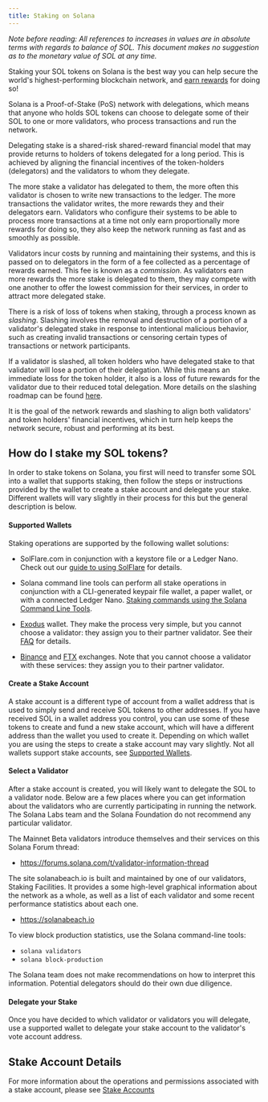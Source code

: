 ```yaml
---
title: Staking on Solana
---
```


*Note before reading: All references to increases in values are in absolute
terms with regards to balance of SOL.
This document makes no suggestion as to the monetary value of SOL at any time.*

Staking your SOL tokens on Solana is the best way you can help secure the world's
highest-performing blockchain network, and
[earn rewards](implemented-proposals/staking-rewards.md) for doing so!

Solana is a Proof-of-Stake (PoS) network with delegations, which means that
anyone who holds SOL tokens can choose to delegate some of their SOL to one or
more validators, who process transactions and run the network.

Delegating stake is a shared-risk shared-reward financial model that may provide
returns to holders of tokens delegated for a long period.
This is achieved by aligning the financial incentives of the token-holders
(delegators) and the validators to whom they delegate.

The more stake a validator has delegated to them, the more often this validator
is chosen to write new transactions to the ledger.  The more transactions
the validator writes, the more rewards they and their delegators earn.
Validators who configure their systems to be able to process more transactions
at a time not only earn proportionally more rewards for doing so, they also
keep the network running as fast and as smoothly as possible.

Validators incur costs by running and maintaining their systems, and this is
passed on to delegators in the form of a fee collected as a percentage of
rewards earned.  This fee is known as a *commission*. As validators earn more
rewards the more stake is delegated to them, they may compete with one another
to offer the lowest commission for their services, in order to attract more
delegated stake.

There is a risk of loss of tokens when staking, through a process known as
*slashing*.  Slashing involves the removal and destruction of a portion of a
validator's delegated stake in response to intentional malicious behavior,
such as creating invalid transactions or censoring certain types of transactions
or network participants.

If a validator is slashed, all token holders who have delegated stake to that
validator will lose a portion of their delegation.  While this means an immediate
loss for the token holder, it also is a loss of future rewards for the validator
due to their reduced total delegation.  More details on the slashing roadmap can
be found
[here](proposals/optimistic-confirmation-and-slashing.md#slashing-roadmap).

It is the goal of the network rewards and slashing to align both validators'
and token holders' financial incentives, which in turn help keeps the network
secure, robust and performing at its best.

## How do I stake my SOL tokens?
In order to stake tokens on Solana, you first will need to transfer some SOL
into a wallet that supports staking, then follow the steps or instructions
provided by the wallet to create a stake account and delegate your stake.
Different wallets will vary slightly in their process for this but the general
description is below.

#### Supported Wallets
Staking operations are supported by the following wallet solutions:

 - SolFlare.com in conjunction with a keystore file or a Ledger Nano.
Check out our [guide to using SolFlare](wallet-guide/solflare.md) for details.

 - Solana command line tools can perform all stake operations in conjunction
 with a CLI-generated keypair file wallet, a paper wallet, or with a connected
 Ledger Nano.
 [Staking commands using the Solana Command Line Tools](cli/delegate-stake.md).

 - [Exodus](https://www.exodus.com/) wallet. They make the process very simple,
 but you cannot choose a validator: they assign you to their partner validator.
 See their [FAQ](https://support.exodus.com/article/1551-solana-staking-faq)
 for details.

 - [Binance](https://www.binance.com/) and [FTX](https://ftx.com/) exchanges.
 Note that you cannot choose a validator with these services: they assign you
 to their partner validator.

#### Create a Stake Account
A stake account is a different type of account from a wallet address
that is used to simply send and receive SOL tokens to other addresses. If you
have received SOL in a wallet address you control, you can use some of
these tokens to create and fund a new stake account, which will have a different
address than the wallet you used to create it.
Depending on which wallet you are using the steps to create a stake account
may vary slightly.  Not all wallets support stake accounts, see
[Supported Wallets](#supported-wallets).

#### Select a Validator
After a stake account is created, you will likely want to delegate the SOL
to a validator node.  Below are a few places where you can get information about
the validators who are currently participating in running the network.
The Solana Labs team and the Solana Foundation do not recommend any particular
validator.

The Mainnet Beta validators introduce themselves and their services on this
Solana Forum thread:
 - https://forums.solana.com/t/validator-information-thread

The site solanabeach.io is built and maintained by one of our validators,
Staking Facilities.  It provides a some high-level graphical information about
the network as a whole, as well as a list of each validator and some recent
performance statistics about each one.
 - https://solanabeach.io

To view block production statistics, use the Solana command-line tools:
 - `solana validators`
 - `solana block-production`

The Solana team does not make recommendations on how to interpret this
information.  Potential delegators should do their own due diligence.

#### Delegate your Stake
Once you have decided to which validator or validators you will delegate, use
a supported wallet to delegate your stake account to the validator's vote
account address.

## Stake Account Details
For more information about the operations and permissions associated with a
stake account, please see [Stake Accounts](staking/stake-accounts.md)
